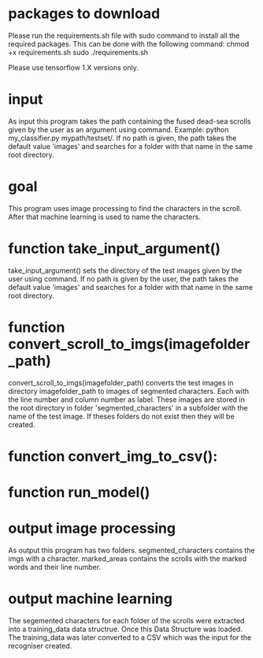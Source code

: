 # packages to download

Please run the requirements.sh file with sudo command to install all the required packages.
This can be done with the following command:
chmod +x requirements.sh
sudo ./requirements.sh

Please use tensorflow 1.X versions only.

# input
As input this program takes the path containing the fused dead-sea scrolls given by the user as an argument using command. Example: python my_classifier.py mypath/testset/.
If no path is given, the path takes the default value 'images' and searches for a folder with that name in the same root directory.

# goal
This program uses image processing to find the characters in the scroll. After that machine learning is used to name the characters.

# function take_input_argument()
take_input_argument() sets the directory of the test images given by the user using command. If no path is given by the user, the path takes the default value 'images' and searches for a folder with that name in the same root directory.

# function convert_scroll_to_imgs(imagefolder_path)
convert_scroll_to_imgs(imagefolder_path) converts the test images in directory imagefolder_path to images of segmented characters. Each with the line number and column number as label. These images are stored in the root directory in folder 'segmented_characters' in a subfolder with the name of the test image. If theses folders do not exist then they will be created.

# function convert_img_to_csv():

# function run_model()

# output image processing
As output this program has two folders.
segmented_characters contains the imgs with a character.
marked_areas contains the scrolls with the marked words and their line number. 

# output machine learning
The segemented characters for each folder of the scrolls were extracted into a training_data data structrue. Once this Data Structure was loaded. The training_data was later converted to a CSV which was the input for the recogniser created.
